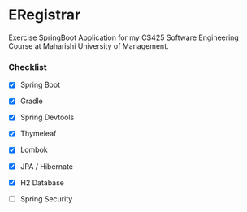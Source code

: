 # ERegistrar
Exercise SpringBoot Application for my CS425 Software Engineering Course at Maharishi University of Management.

### Checklist
* [x] Spring Boot
* [x] Gradle
* [x] Spring Devtools
* [x] Thymeleaf
* [x] Lombok
* [x] JPA / Hibernate
* [x] H2 Database
* [ ] Spring Security

